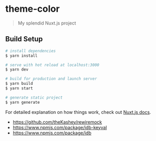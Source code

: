# theme-color

> My splendid Nuxt.js project

## Build Setup

```bash
# install dependencies
$ yarn install

# serve with hot reload at localhost:3000
$ yarn dev

# build for production and launch server
$ yarn build
$ yarn start

# generate static project
$ yarn generate
```

For detailed explanation on how things work, check out [Nuxt.js docs](https://nuxtjs.org).

- https://github.com/theKashey/rewiremock
- https://www.npmjs.com/package/idb-keyval
- https://www.npmjs.com/package/idb
